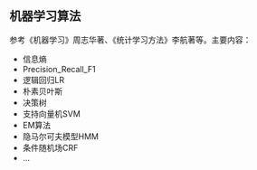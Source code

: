 ## 机器学习算法

参考《机器学习》周志华著、《统计学习方法》李航著等。主要内容：
- 信息熵
- Precision_Recall_F1
- 逻辑回归LR
- 朴素贝叶斯
- 决策树
- 支持向量机SVM
- EM算法
- 隐马尔可夫模型HMM
- 条件随机场CRF
- ...
